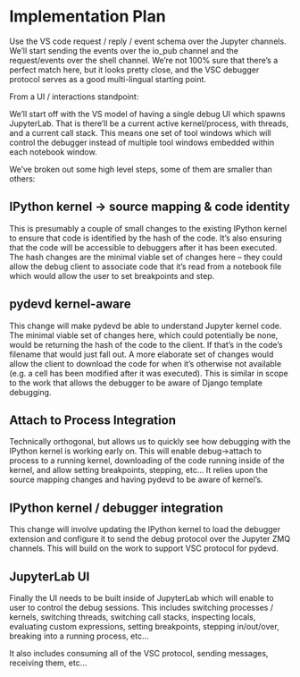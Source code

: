 # Implementation Plan

Use the VS code request / reply / event schema over the Jupyter channels. We’ll start sending the events over the io_pub channel and the request/events over the shell channel. We’re not 100% sure that there’s a perfect match here, but it looks pretty close, and the VSC debugger protocol serves as a good multi-lingual starting point.

From a UI / interactions standpoint:

We’ll start off with the VS model of having a single debug UI which spawns JupyterLab. That is there’ll be a current active kernel/process, with threads, and a current call stack. This means one set of tool windows which will control the debugger instead of multiple tool windows embedded within each notebook window.

We’ve broken out some high level steps, some of them are smaller than others:

## IPython kernel -> source mapping & code identity

This is presumably a couple of small changes to the existing IPython kernel to ensure that code is identified by the hash of the code. 
It’s also ensuring that the code will be accessible to debuggers after it has been executed.
The hash changes are the minimal viable set of changes here – they could allow the debug client to associate code that it’s read from a notebook file which would allow the user to set breakpoints and step.

## pydevd kernel-aware

This change will make pydevd be able to understand Jupyter kernel code. The minimal viable set of changes here, which could potentially be none, would be returning the hash of the code to the client. If that’s in the code’s filename that would just fall out. 
A more elaborate set of changes would allow the client to download the code for when it’s otherwise not available (e.g. a cell has been modified after it was executed).
This is similar in scope to the work that allows the debugger to be aware of Django template debugging.

## Attach to Process Integration

Technically orthogonal, but allows us to quickly see how debugging with the IPython kernel is working early on. This will enable debug->attach to process to a running kernel, downloading of the code running inside of the kernel, and allow setting breakpoints, stepping, etc… It relies upon the source mapping changes and having pydevd to be aware of kernel’s.

## IPython kernel / debugger integration

This change will involve updating the IPython kernel to load the debugger extension and configure it to send the debug protocol over the Jupyter ZMQ channels. This will build on the work to support VSC protocol for pydevd.

## JupyterLab UI

Finally the UI needs to be built inside of JupyterLab which will enable to user to control the debug sessions. This includes switching processes / kernels, switching threads, switching call stacks, inspecting locals, evaluating custom expressions, setting breakpoints, stepping in/out/over, breaking into a running process, etc…

It also includes consuming all of the VSC protocol, sending messages, receiving them, etc…
